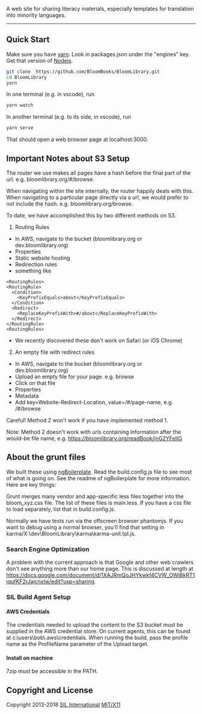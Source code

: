 A web site for sharing literacy materials, especially templates for translation into minority languages.

---

## Quick Start

Make sure you have [yarn](https://yarnpkg.com). Look in packages.json under the "engines" key. Get that version of [Nodejs](http://nodejs.org/download/).

```sh
git clone  https://github.com/BloomBooks/BloomLibrary.git
cd BloomLibrary
yarn
```

In one terminal (e.g. in vscode), run

```sh
yarn watch
```

In another terminal (e.g. to its side, in vscode), run

```sh
yarn serve
```

That should open a web browser page at localhost:3000.

## Important Notes about S3 Setup

The router we use makes all pages have a hash before the final part of the url. e.g. bloomlibrary.org/#/browse.

When navigating within the site internally, the router happily deals with this. When navigating to a particular page directly via a url, we would prefer to not include the hash. e.g. bloomlibrary.org/browse.

To date, we have accomplished this by two different methods on S3.
1) Routing Rules
  * In AWS, navigate to the bucket (bloomlibrary.org or dev.bloomlibrary.org)
  * Properties
  * Static website hosting
  * Redirection rules
  * something like
  ```
<RoutingRules>
  <RoutingRule>
    <Condition>
      <KeyPrefixEquals>about</KeyPrefixEquals>
    </Condition>
    <Redirect>
      <ReplaceKeyPrefixWith>#/about</ReplaceKeyPrefixWith>
    </Redirect>
  </RoutingRule>
<RoutingRules>
  ```
  * We recently discovered these don't work on Safari (or iOS Chrome)
  
2) An empty file with redirect rules
  * In AWS, navigate to the bucket (bloomlibrary.org or dev.bloomlibrary.org)
  * Upload an empty file for your page. e.g. browse
  * Click on that file
  * Properties
  * Metadata
  * Add key=Website-Redirect-Location, value=/#/page-name, e.g. /#/browse
  
  Careful! Method 2 won't work if you have implemented method 1.
  
  Note: Method 2 doesn't work with urls containing information after the would-be file name, e.g. https://bloomlibrary.org/readBook/jnG2YFeIIG

## About the grunt files

We built these using [ngBoilerplate](https://github.com/ngbp/ngbp). Read the build.config.js file to see most of what is going on. See the readme of ngBoilerplate for more information. Here are key things:

Grunt merges many vendor and app-specific less files together into the bloom_xyz.css file. The list of these files is main.less.
If you have a css file to load separately, list that in build.config.js.

Normally we have tests run via the offscreen browser phantomjs. If you want to debug using a normal browser, you'll find that setting in karma/X:\dev\BloomLibrary\karma\karma-unit.tpl.js.

### Search Engine Optimization

A problem with the current approach is that Google and other web crawlers
don't see anything more than our home page. This is discussed at length
at https://docs.google.com/document/d/1XAJRmQoJHYkwkf4CVW_OWiBkRT1jqufKF2rJajcnxIw/edit?usp=sharing.

### SIL Build Agent Setup

#### AWS Credentials

The credentials needed to upload the content to the S3 bucket must be supplied in the AWS credential store. On current agents, this can be found at c:\users\bob\\.aws\credentials. When running the build, pass the profile name as the ProfileName parameter of the Upload target.

#### Install on machine

7zip must be accessible in the PATH.

## Copyright and License

Copyright 2013-2018 [SIL International](https://www.sil.org/)
[MIT/X11](https://sil.mit-license.org/)
